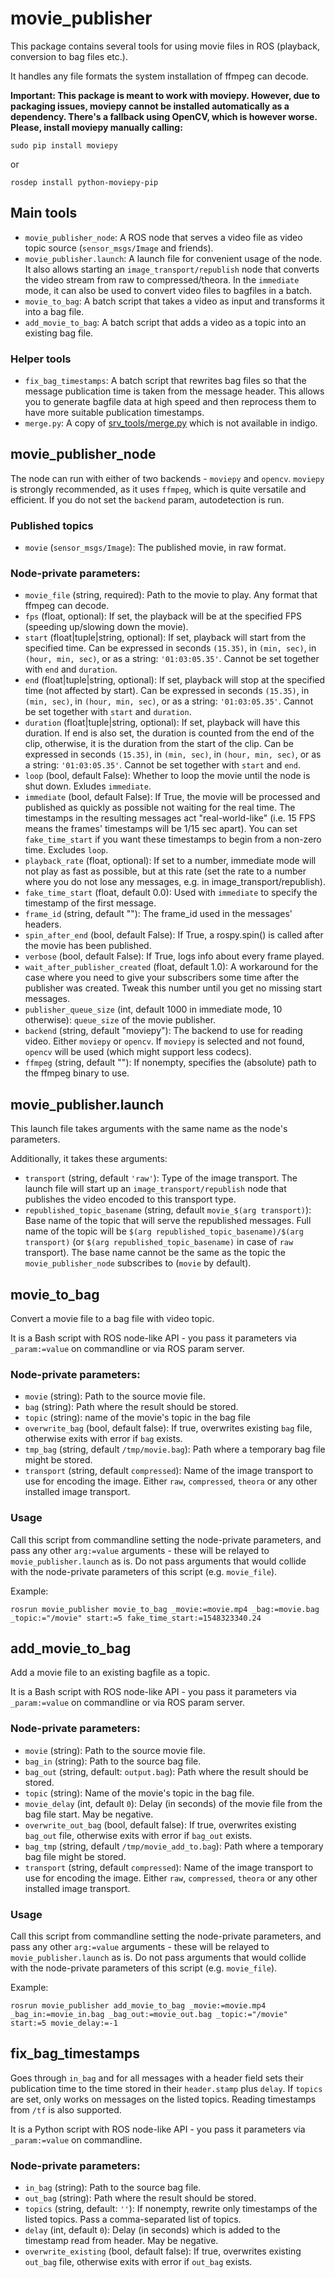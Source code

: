 <!-- SPDX-License-Identifier: BSD-3-Clause -->
<!-- SPDX-FileCopyrightText: Czech Technical University in Prague -->

# movie_publisher

This package contains several tools for using movie files in ROS (playback, conversion to bag files etc.).

It handles any file formats the system installation of ffmpeg can decode.

**Important: This package is meant to work with moviepy. However, due to packaging issues, moviepy cannot be installed
automatically as a dependency. There's a fallback using OpenCV, which is however worse. Please, install moviepy manually
calling:**

    sudo pip install moviepy

or

    rosdep install python-moviepy-pip

## Main tools

- `movie_publisher_node`: A ROS node that serves a video file as video topic source (`sensor_msgs/Image` and friends).
- `movie_publisher.launch`: A launch file for convenient usage of the node. It also allows starting an 
`image_transport/republish` node that converts the video stream from raw to compressed/theora.
In the `immediate` mode, it can also be used to convert video files to bagfiles in a batch.
- `movie_to_bag`: A batch script that takes a video as input and transforms it into a bag file.
- `add_movie_to_bag`: A batch script that adds a video as a topic into an existing bag file.

### Helper tools

- `fix_bag_timestamps`: A batch script that rewrites bag files so that the message publication time is taken from the 
message header. This allows you to generate bagfile data at high speed and then reprocess them to have more suitable
publication timestamps.
- `merge.py`: A copy of [srv_tools/merge.py](https://github.com/srv/srv_tools/blob/kinetic/bag_tools/scripts/merge.py) 
which is not available in indigo.

## movie_publisher_node

The node can run with either of two backends - `moviepy` and `opencv`. `moviepy` is strongly recommended, as it uses
`ffmpeg`, which is quite versatile and efficient. If you do not set the `backend` param, autodetection is run.

### Published topics

- `movie` (`sensor_msgs/Image`): The published movie, in raw format.

### Node-private parameters:

- `movie_file` (string, required): Path to the movie to play. Any format that ffmpeg can decode.
- `fps` (float, optional): If set, the playback will be at the specified FPS (speeding up/slowing down the movie).
- `start` (float|tuple|string, optional): If set, playback will start from the specified time.
      Can be expressed in seconds `(15.35)`, in `(min, sec)`, in `(hour, min, sec)`,
      or as a string: `'01:03:05.35'`.
      Cannot be set together with `end` and `duration`.
- `end` (float|tuple|string, optional): If set, playback will stop at the specified time (not affected by start).
      Can be expressed in seconds `(15.35)`, in `(min, sec)`, in `(hour, min, sec)`,
      or as a string: `'01:03:05.35'`.
      Cannot be set together with `start` and `duration`.
- `duration` (float|tuple|string, optional): If set, playback will have this duration. If end is also set, the
      duration is counted from the end of the clip, otherwise, it is the duration from the start of the clip.
      Can be expressed in seconds `(15.35)`, in `(min, sec)`, in `(hour, min, sec)`,
      or as a string: `'01:03:05.35'`.
      Cannot be set together with `start` and `end`.
- `loop` (bool, default False): Whether to loop the movie until the node is shut down. Exludes `immediate`.
- `immediate` (bool, default False): If True, the movie will be processed and published as quickly as possible not
      waiting for the real time. The timestamps in the resulting messages act "real-world-like" (i.e. 15 FPS means
      the frames' timestamps will be 1/15 sec apart). You can set `fake_time_start` if you want these timestamps to
      begin from a non-zero time. Excludes `loop`.
- `playback_rate` (float, optional): If set to a number, immediate mode will not play as fast as possible, but at this
      rate (set the rate to a number where you do not lose any messages, e.g. in image_transport/republish).
- `fake_time_start` (float, default 0.0): Used with `immediate` to specify the timestamp of the first message.
- `frame_id` (string, default ""): The frame_id used in the messages' headers.
- `spin_after_end` (bool, default False): If True, a rospy.spin() is called after the movie has been published.
- `verbose` (bool, default False): If True, logs info about every frame played.
- `wait_after_publisher_created` (float, default 1.0): A workaround for the case where you need to give your
      subscribers some time after the publisher was created. Tweak this number until you get no missing start
      messages.
- `publisher_queue_size` (int, default 1000 in immediate mode, 10 otherwise): `queue_size` of the movie publisher.
- `backend` (string, default "moviepy"): The backend to use for reading video. Either `moviepy` or `opencv`. If
      `moviepy` is selected and not found, `opencv` will be used (which might support less codecs).
- `ffmpeg` (string, default ""): If nonempty, specifies the (absolute) path to the ffmpeg binary to use.

## movie_publisher.launch

This launch file takes arguments with the same name as the node's parameters.

Additionally, it takes these arguments:

- `transport` (string, default `'raw'`): Type of the image transport. The
      launch file will start up an `image_transport/republish` node that publishes the video
      encoded to this transport type.
- `republished_topic_basename` (string, default `movie_$(arg transport)`): Base name of the
      topic that will serve the republished messages. Full name of the topic will be
      `$(arg republished_topic_basename)/$(arg transport)` (or `$(arg republished_topic_basename)` in case of `raw` 
      transport). The base name cannot be the same as the topic the `movie_publisher_node` subscribes to (`movie` by 
      default).
      
## movie_to_bag

Convert a movie file to a bag file with video topic.

It is a Bash script with ROS node-like API - you pass it parameters via `_param:=value` on commandline or via ROS param
server. 

### Node-private parameters:

- `movie` (string): Path to the source movie file.
- `bag` (string): Path where the result should be stored.
- `topic` (string): name of the movie's topic in the bag file
- `overwrite_bag` (bool, default false): If true, overwrites existing `bag` file, otherwise exits with error if `bag` 
exists.
- `tmp_bag` (string, default `/tmp/movie.bag`): Path where a temporary bag file might be stored.
- `transport` (string, default `compressed`): Name of the image transport to use for encoding the image. Either `raw`,
`compressed`, `theora` or any other installed image transport.

### Usage

Call this script from commandline setting the node-private parameters, and pass any other `arg:=value` arguments - 
these will be relayed to `movie_publisher.launch` as is. Do not pass arguments that would collide with the node-private
parameters of this script (e.g. `movie_file`).

Example:

    rosrun movie_publisher movie_to_bag _movie:=movie.mp4 _bag:=movie.bag _topic:="/movie" start:=5 fake_time_start:=1548323340.24
    
## add_movie_to_bag

Add a movie file to an existing bagfile as a topic.

It is a Bash script with ROS node-like API - you pass it parameters via `_param:=value` on commandline or via ROS param
server. 
    
### Node-private parameters:

- `movie` (string): Path to the source movie file.
- `bag_in` (string): Path to the source bag file.
- `bag_out` (string, default: `output.bag`): Path where the result should be stored.
- `topic` (string): Name of the movie's topic in the bag file.
- `movie_delay` (int, default `0`): Delay (in seconds) of the movie file from the bag file start. May be negative.
- `overwrite_out_bag` (bool, default false): If true, overwrites existing `bag_out` file, otherwise exits with error if 
`bag_out` exists.
- `bag_tmp` (string, default `/tmp/movie_add_to.bag`): Path where a temporary bag file might be stored.
- `transport` (string, default `compressed`): Name of the image transport to use for encoding the image. Either `raw`,
`compressed`, `theora` or any other installed image transport.

### Usage

Call this script from commandline setting the node-private parameters, and pass any other `arg:=value` arguments - 
these will be relayed to `movie_publisher.launch` as is. Do not pass arguments that would collide with the node-private
parameters of this script (e.g. `movie_file`).

Example:

    rosrun movie_publisher add_movie_to_bag _movie:=movie.mp4 _bag_in:=movie_in.bag _bag_out:=movie_out.bag _topic:="/movie" start:=5 movie_delay:=-1
    
    
## fix_bag_timestamps

Goes through `in_bag` and for all messages with a header field sets their publication time to the time stored in their 
`header.stamp` plus `delay`. If `topics` are set, only works on messages on the listed topics. Reading timestamps from 
`/tf` is also supported.

It is a Python script with ROS node-like API - you pass it parameters via `_param:=value` on commandline. 
      
### Node-private parameters:

- `in_bag` (string): Path to the source bag file.
- `out_bag` (string): Path where the result should be stored.
- `topics` (string, default: `''`): If nonempty, rewrite only timestamps of the listed topics. Pass a comma-separated 
list of topics. 
- `delay` (int, default `0`): Delay (in seconds) which is added to the timestamp read from header. May be negative.
- `overwrite_existing` (bool, default false): If true, overwrites existing `out_bag` file, otherwise exits with error if 
`out_bag` exists.
